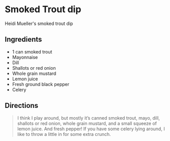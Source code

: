 # Smoked Trout dip

Heidi Mueller's smoked trout dip

## Ingredients

- 1 can smoked trout
- Mayonnaise
- Dill
- Shallots or red onion
- Whole grain mustard
- Lemon juice
- Fresh ground black pepper
- Celery

## Directions

> I think I play around, but mostly it’s canned smoked trout, mayo, dill, shallots or red onion, whole grain mustard, and a small squeeze of lemon juice. And fresh pepper! If you have some celery lying around, I like to throw a little in for some extra crunch.
